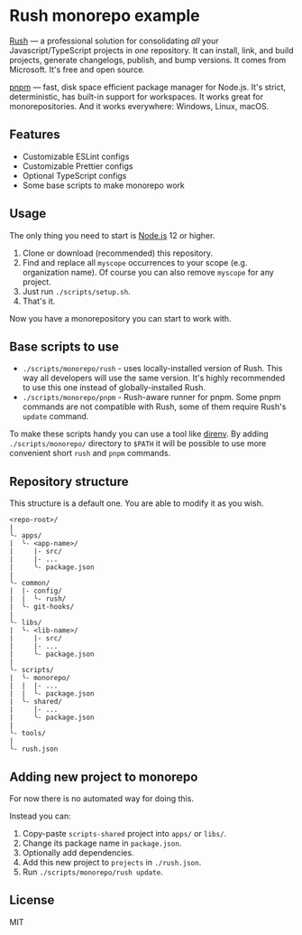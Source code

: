 Rush monorepo example
=====================

[Rush](https://rushjs.io/) — a professional solution for consolidating *all* your Javascript/TypeScript projects in *one* repository. It can install, link, and build projects, generate changelogs, publish, and bump versions. It comes from Microsoft. It's free and open source.

[pnpm](https://pnpm.io/) — fast, disk space efficient package manager for Node.js. It's strict, deterministic, has built-in support for workspaces. It works great for monorepositories. And it works everywhere: Windows, Linux, macOS.

Features
--------

* Customizable ESLint configs
* Customizable Prettier configs
* Optional TypeScript configs
* Some base scripts to make monorepo work

Usage
-----

The only thing you need to start is [Node.js](https://nodejs.org/) 12 or higher.

1. Clone or download (recommended) this repository.
2. Find and replace all `myscope` occurrences to your scope (e.g. organization name). Of course you can also remove `myscope` for any project.
3. Just run `./scripts/setup.sh`.
4. That's it.

Now you have a monorepository you can start to work with.

Base scripts to use
-------------------

* `./scripts/monorepo/rush` - uses locally-installed version of Rush. This way all developers will use the same version. It's highly recommended to use this one instead of globally-installed Rush.
* `./scripts/monorepo/pnpm` - Rush-aware runner for pnpm. Some pnpm commands are not compatible with Rush, some of them require Rush's `update` command.

To make these scripts handy you can use a tool like [direnv](https://direnv.net/). By adding `./scripts/monorepo/` directory to `$PATH` it will be possible to use more convenient short `rush` and `pnpm` commands.

Repository structure
--------------------

This structure is a default one. You are able to modify it as you wish.

```
<repo-root>/
|
╰- apps/
|  ╰- <app-name>/
|     |- src/
|     |- ...
|     ╰- package.json
|
╰- common/
|  |- config/
|  |  ╰- rush/
|  ╰- git-hooks/
|
╰- libs/
|  ╰- <lib-name>/
|     |- src/
|     |- ...
|     ╰- package.json
|
╰- scripts/
|  ╰- monorepo/
|  |  |- ...
|  |  ╰- package.json
|  ╰- shared/
|     |- ...
|     ╰- package.json
|
╰- tools/
|
╰- rush.json
```

Adding new project to monorepo
------------------------------

For now there is no automated way for doing this. 

Instead you can:

1. Copy-paste `scripts-shared` project into `apps/` or `libs/`.
2. Change its package name in `package.json`.
3. Optionally add dependencies.
4. Add this new project to `projects` in `./rush.json`.
5. Run `./scripts/monorepo/rush update`.

License
-------

MIT
